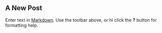 ## A New Post

Enter text in [Markdown](http://daringfireball.net/projects/markdown/). Use the toolbar above, or hi click the **?** button for formatting help.
